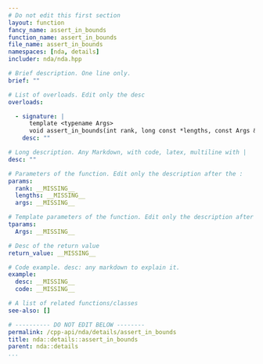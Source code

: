 ```yaml
---
# Do not edit this first section
layout: function
fancy_name: assert_in_bounds
function_name: assert_in_bounds
file_name: assert_in_bounds
namespaces: [nda, details]
includer: nda/nda.hpp

# Brief description. One line only.
brief: ""

# List of overloads. Edit only the desc
overloads:

  - signature: |
      template <typename Args>
      void assert_in_bounds(int rank, long const *lengths, const Args &... args)
    desc: ""

# Long description. Any Markdown, with code, latex, multiline with |
desc: ""

# Parameters of the function. Edit only the description after the :
params:
  rank: __MISSING__
  lengths: __MISSING__
  args: __MISSING__

# Template parameters of the function. Edit only the description after the :
tparams:
  Args: __MISSING__

# Desc of the return value
return_value: __MISSING__

# Code example. desc: any markdown to explain it.
example:
  desc: __MISSING__
  code: __MISSING__

# A list of related functions/classes
see-also: []

# ---------- DO NOT EDIT BELOW --------
permalink: /cpp-api/nda/details/assert_in_bounds
title: nda::details::assert_in_bounds
parent: nda::details
...
```


